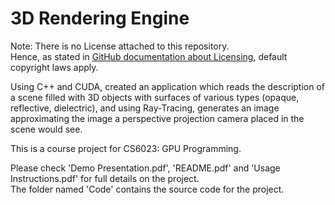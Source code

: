 # 3D Rendering Engine

Note:
There is no License attached to this repository.<br>
Hence, as stated in [GitHub documentation about Licensing](https://docs.github.com/en/repositories/managing-your-repositorys-settings-and-features/customizing-your-repository/licensing-a-repository#choosing-the-right-license), default copyright laws apply.

Using C++ and CUDA, created an application which reads the description of a scene filled with 3D objects with surfaces of various types (opaque, reflective, dielectric), and using Ray-Tracing, generates an image approximating the image a perspective projection camera placed in the scene would see.<br>

This is a course project for CS6023: GPU Programming.

Please check 'Demo Presentation.pdf', 'README.pdf' and 'Usage Instructions.pdf' for full details on the project.<br>
The folder named 'Code' contains the source code for the project.
